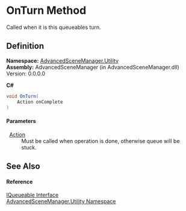# OnTurn Method


Called when it is this queueables turn.



## Definition
**Namespace:** <a href="N_AdvancedSceneManager_Utility.md">AdvancedSceneManager.Utility</a>  
**Assembly:** AdvancedSceneManager (in AdvancedSceneManager.dll) Version: 0.0.0.0

**C#**
``` C#
void OnTurn(
	Action onComplete
)
```



#### Parameters
<dl><dt>  <a href="https://learn.microsoft.com/dotnet/api/system.action" target="_blank" rel="noopener noreferrer">Action</a></dt><dd>Must be called when operation is done, otherwise queue will be stuck.</dd></dl>

## See Also


#### Reference
<a href="T_AdvancedSceneManager_Utility_IQueueable.md">IQueueable Interface</a>  
<a href="N_AdvancedSceneManager_Utility.md">AdvancedSceneManager.Utility Namespace</a>  
